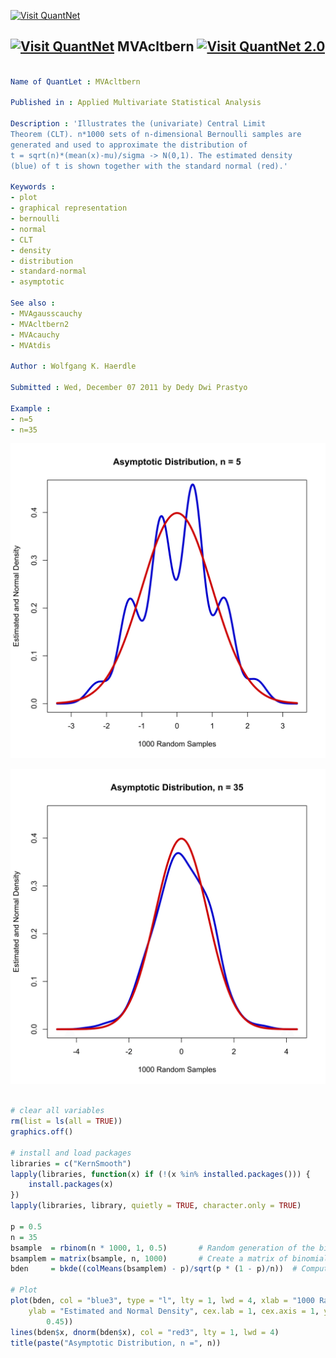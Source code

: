 
[<img src="https://github.com/QuantLet/Styleguide-and-Validation-procedure/blob/master/pictures/banner.png" alt="Visit QuantNet">](http://quantlet.de/index.php?p=info)

## [<img src="https://github.com/QuantLet/Styleguide-and-Validation-procedure/blob/master/pictures/qloqo.png" alt="Visit QuantNet">](http://quantlet.de/) **MVAcltbern** [<img src="https://github.com/QuantLet/Styleguide-and-Validation-procedure/blob/master/pictures/QN2.png" width="60" alt="Visit QuantNet 2.0">](http://quantlet.de/d3/ia)

```yaml

Name of QuantLet : MVAcltbern

Published in : Applied Multivariate Statistical Analysis

Description : 'Illustrates the (univariate) Central Limit 
Theorem (CLT). n*1000 sets of n-dimensional Bernoulli samples are
generated and used to approximate the distribution of
t = sqrt(n)*(mean(x)-mu)/sigma -> N(0,1). The estimated density 
(blue) of t is shown together with the standard normal (red).'

Keywords : 
- plot
- graphical representation
- bernoulli
- normal
- CLT
- density
- distribution
- standard-normal
- asymptotic

See also : 
- MVAgausscauchy
- MVAcltbern2
- MVAcauchy
- MVAtdis

Author : Wolfgang K. Haerdle

Submitted : Wed, December 07 2011 by Dedy Dwi Prastyo

Example : 
- n=5
- n=35

```

![Picture1](MVAcltbern_1-1.png)

![Picture2](MVAcltbern_2-1.png)


```r

# clear all variables
rm(list = ls(all = TRUE))
graphics.off()

# install and load packages
libraries = c("KernSmooth")
lapply(libraries, function(x) if (!(x %in% installed.packages())) {
    install.packages(x)
})
lapply(libraries, library, quietly = TRUE, character.only = TRUE)

p = 0.5
n = 35
bsample  = rbinom(n * 1000, 1, 0.5)       # Random generation of the binomial distribution with parameters 1000*n and 0.5
bsamplem = matrix(bsample, n, 1000)       # Create a matrix of binomial random variables
bden     = bkde((colMeans(bsamplem) - p)/sqrt(p * (1 - p)/n))  # Compute kernel density estimate

# Plot
plot(bden, col = "blue3", type = "l", lty = 1, lwd = 4, xlab = "1000 Random Samples", 
    ylab = "Estimated and Normal Density", cex.lab = 1, cex.axis = 1, ylim = c(0, 
        0.45))
lines(bden$x, dnorm(bden$x), col = "red3", lty = 1, lwd = 4)  
title(paste("Asymptotic Distribution, n =", n)) 

```
